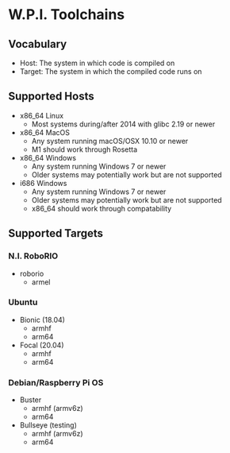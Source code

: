 # W.P.I. Toolchains

## Vocabulary
 * Host: The system in which code is compiled on
 * Target: The system in which the compiled code runs on 

## Supported Hosts
 * x86_64 Linux
   * Most systems during/after 2014 with glibc 2.19 or newer
 * x86_64 MacOS
   * Any system running macOS/OSX 10.10 or newer
   * M1 should work through Rosetta
 * x86_64 Windows
   * Any system running Windows 7 or newer
   * Older systems may potentially work but are not supported
 * i686 Windows
   * Any system running Windows 7 or newer
   * Older systems may potentially work but are not supported
   * x86_64 should work through compatability

## Supported Targets

### N.I. RoboRIO
 * roborio
   * armel

### Ubuntu
 * Bionic (18.04)
   * armhf
   * arm64
 * Focal (20.04)
   * armhf
   * arm64

### Debian/Raspberry Pi OS
 * Buster
   * armhf (armv6z)
   * arm64
 * Bullseye (testing)
   * armhf (armv6z)
   * arm64
